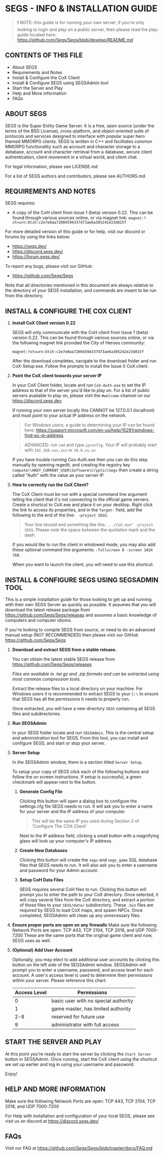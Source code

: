 SEGS - INFO & INSTALLATION GUIDE
======
> :exclamation: NOTE: this guide is for running your own server, if you're only looking to login and play on a public server, then please read the play-guide located here: https://github.com/Segs/Segs/blob/develop/README.md 

CONTENTS OF THIS FILE
------
- About SEGS
- Requirements and Notes
- Install & Configure the CoX Client
- Install & Configure SEGS using SEGSAdmin tool
- Start the Server and Play
- Help and More information
- FAQs


ABOUT SEGS
------
SEGS is the Super Entity Game Server. It is a free, open source (under the terms of the BSD License), cross-platform, and object-oriented suite of protocols and services designed to interface with popular super hero themed MMORPG clients. SEGS is written in C++ and facilitates common MMORPG functionality such as account and character storage to a database, account and character retrieval from a database, secure client authentication, client movement in a virtual world, and client chat.

For legal information, please see LICENSE.md

For a list of SEGS authors and contributors, please see AUTHORS.md.


REQUIREMENTS AND NOTES
------

SEGS requires:

- A copy of the CoH client from Issue 1 (beta) version 0.22. This can be found through various sources online, or via magnet link:
  `magnet:?xt=urn:btih:c2e7e0aa72004594337d73ae6a305242e23d815f`

For more detailed version of this guide or for help, visit our discord or forums by using the links below:
- https://segs.dev/
- https://discord.segs.dev/
- https://forum.segs.dev/

To report any bugs, please visit our GitHub:
- https://github.com/Segs/Segs

Note that all directories mentioned in this document are always relative to the directory of your SEGS installation, and commands are meant to be run from this directory.


INSTALL & CONFIGURE THE COX CLIENT
------

1. **Install CoX Client version 0.22**

   SEGS will only communicate with the CoH client from Issue 1 (beta) version 0.22. This can be found through various sources online, or via the following magnet link provided the City of Heroes community:

   ```
   magnet:?xt=urn:btih:c2e7e0aa72004594337d73ae6a305242e23d815f
   ```

   After the download completes, navigate to the download folder and run CoX-Setup.exe. Follow the prompts to install the Issue 0 CoX client.


2. **Point the CoX client towards your server IP**

   In your CoX Client folder, locate and run `CoX-Auth.exe` to set the IP address to that of the server you'd like to play on. For a list of public servers available to play on, please visit the `#welcome` channel on our https://discord.segs.dev
   
   If running your own server locally this CANNOT be 127.0.0.1 (localhost) and must point to your actual IP address on the network.
   
   > For Windows users, a guide to determining your IP can be found here: https://support.microsoft.com/en-us/help/15291/windows-find-pc-ip-address
   
   > ADVANCED: run `cmd` and type `ipconfig`. Your IP will probably start with `192.168.xxx.xxx` or `10.0.xx.xx`
   
   If you have trouble running Cox-Auth.exe then you can do this step manually by opening regedit, and creating the registry key `Computer\HKEY_CURRENT_USER\Software\Cryptic\Segs` then create a string called "Auth" with the value as your server IP.


3. **How to correctly run the CoX Client?**

   The CoX Client must be run with a special command line argument telling the client that it's not connecting to the official game servers. Create a shortcut to CoX.exe and place it on your desktop. Right click the link to access its properties, and in the `Target:` field, add the following to the end of the line: ` -project SEGS`.

   > Your line should end something like this: `.../CoX.exe" -project SEGS`. Please note the space between the quotation mark and the dash.
      
   If you would like to run the client in windowed mode, you may also add these optional command line arguments: `-fullscreen 0 -screen 1024 768`.
   
   When you want to launch the client, you will need to use this shortcut.


INSTALL & CONFIGURE SEGS USING SEGSADMIN TOOL
------

This is a simple installation guide for those looking to get up and running with their own SEGS Server as quickly as possible. It assumes that you will download the latest release package from https://github.com/Segs/Segs/releases and assumes a basic knowledge of computers and computer idioms.

If you're looking to compile SEGS from source, or need to do an advanced manual setup (NOT RECOMMENDED) then please visit our GitHub https://github.com/Segs/Segs


1. **Download and extract SEGS from a stable release.**

   You can obtain the latest stable SEGS release from https://github.com/Segs/Segs/releases
   
   _Files are available in .tar.gz and .zip formats and can be extracted using most common compression tools._

   Extract the release files to a local directory on your machine. For Windows users it is recommended to extract SEGS to your `C:\` to ensure that SEGS has all the permissions it needs to properly run.

   Once extracted, you will have a new directory `SEGS` containing all SEGS files and subdirectories.
   
   
2. **Run SEGSAdmin**

   In your SEGS folder locate and run `SEGSAdmin`. This is the central setup and administration tool for SEGS. From this tool, you can install and configure SEGS, and start or stop your server.
   
   
3. **Server Setup**

   In the SEGSAdmin window, there is a section titled `Server Setup`.
   
   To setup your copy of SEGS click each of the following buttons and follow the on screen instructions. If setup is successful, a green checkmark will appear next to the button.
   
   
   1. **Generate Config File**

      Clicking this button will open a dialog box to configure the settings.cfg file SEGS needs to run. It will ask you to enter a name for your server and the IP address of your computer.
      
      > This will be the same IP you used during Section 2 of 'Configure The COX Client'
      
      Next to the IP address field, clicking a small button with a magnifying glass will look up your computer's IP address.
   
      
   2. **Create New Databases**

      Clicking this button will create the `segs` and `segs_game` SQL database files that SEGS needs to run. It will also ask you to enter a username and password for your Admin account.


   3. **Setup CoH Data Files**

      SEGS requires several CoH files to run. Clicking this button will prompt you to enter the path to your CoX directory. Once selected, it will copy several files from the CoX directory, and extract a portion of those files to your `SEGS/data/` subdirectory. These `.bin` files are required by SEGS to load CoX maps, and spawn NPCs. Once completed, SEGSAdmin will clean up any unnecessary files.

  4. **Ensure proper ports are open on any firewalls**
      Make sure the following Network Ports are open: TCP 443, TCP 2104, TCP 2016, and UDP 7000-7200
     These are the same ports that the original game client and now, SEGS uses as well.
      
5. **(Optional) Add User Account**

   Optionally, you may elect to add additional user accounts by clicking this button on the left side of the SEGSAdmin window. SEGSAdmin will prompt you to enter a username, password, and access level for each account. A user's access level is used to determine their permissions within your server. Please reference this chart:
   
   | Access Level    | Permissions                          |
   | -------------   | ------------------------------------ |
   | 0               | basic user with no special authority |
   | 1               | game master, has limited authority   |
   | 2-8             | reserved for future use              |
   | 9               | administrator with full access       |



START THE SERVER AND PLAY
------

At this point you're ready to start the server by clicking the `Start Server` button in SEGSAdmin. Once running, start the CoX client using the shortcut we set up earlier and log in using your username and password.

Enjoy!


HELP AND MORE INFORMATION
------

Make sure the following Network Ports are open: TCP 443, TCP 2104, TCP 2016, and UDP 7000-7200

For Help with installation and configuration of your local SEGS, please see visit us on discord at https://discord.segs.dev/


FAQs
------

Visit our FAQ at https://github.com/Segs/Segs/blob/master/docs/FAQ.md
